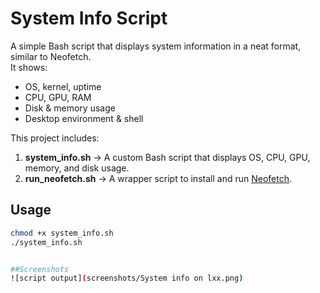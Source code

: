 # System Info Script

A simple Bash script that displays system information in a neat format, similar to Neofetch.  
It shows:
- OS, kernel, uptime
- CPU, GPU, RAM
- Disk & memory usage
- Desktop environment & shell

This project includes:
1. **system_info.sh** → A custom Bash script that displays OS, CPU, GPU, memory, and disk usage.  
2. **run_neofetch.sh** → A wrapper script to install and run [Neofetch](https://github.com/dylanaraps/neofetch).

## Usage
```bash
chmod +x system_info.sh
./system_info.sh


##Screenshots
![script output](screenshots/System info on lxx.png)
